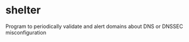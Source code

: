 shelter
=======

Program to periodically validate and alert domains about DNS or DNSSEC misconfiguration

